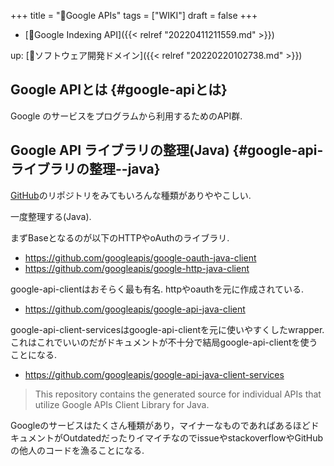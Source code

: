 +++
title = "📝Google APIs"
tags = ["WIKI"]
draft = false
+++

-   [:pencil:Google Indexing API]({{< relref "20220411211559.md" >}})

up: [📂ソフトウェア開発ドメイン]({{< relref "20220220102738.md" >}})


## Google APIとは {#google-apiとは}

Google のサービスをプログラムから利用するためのAPI群.


## Google API ライブラリの整理(Java) {#google-api-ライブラリの整理--java}

[GitHub](https://github.com/googleapis)のリポジトリをみてもいろんな種類がありややこしい.

一度整理する(Java).

まずBaseとなるのが以下のHTTPやoAuthのライブラリ.

-   <https://github.com/googleapis/google-oauth-java-client>
-   <https://github.com/googleapis/google-http-java-client>

google-api-clientはおそらく最も有名. httpやoauthを元に作成されている.

-   <https://github.com/googleapis/google-api-java-client>

google-api-client-servicesはgoogle-api-clientを元に使いやすくしたwrapper. これはこれでいいのだがドキュメントが不十分で結局google-api-clientを使うことになる.

-   <https://github.com/googleapis/google-api-java-client-services>

> This repository contains the generated source for individual APIs that utilize Google APIs Client Library for Java.

Googleのサービスはたくさん種類があり，マイナーなものであればあるほどドキュメントがOutdatedだったりイマイチなのでissueやstackoverflowやGitHubの他人のコードを漁ることになる.
